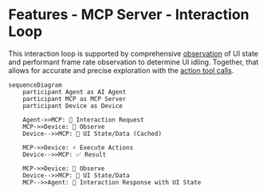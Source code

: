 # Features - MCP Server - Interaction Loop

This interaction loop is supported by comprehensive [observation](observation.md) of UI state and performant
frame rate observation to determine UI idling. Together, that allows for accurate and precise exploration with the
[action tool calls](actions.md).

```mermaid
sequenceDiagram
    participant Agent as AI Agent
    participant MCP as MCP Server
    participant Device as Device

    Agent->>MCP: 🤖 Interaction Request
    MCP->>Device: 👀 Observe
    Device-->>MCP: 📱 UI State/Data (Cached)

    MCP->>Device: ⚡ Execute Actions
    Device-->>MCP: ✅ Result

    MCP->>Device: 👀 Observe
    Device-->>MCP: 📱 UI State/Data
    MCP-->>Agent: 🔄 Interaction Response with UI State
```
